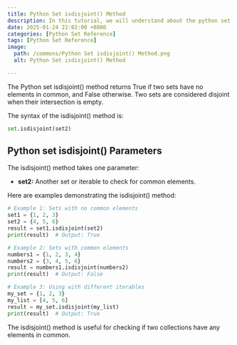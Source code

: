 ```yaml
---
title: Python Set isdisjoint() Method 
description: In this tutorial, we will understand about the python set isdisjoint() method and its uses.
date: 2025-01-24 22:02:00 +0800
categories: [Python Set Reference]
tags: [Python Set Reference]
image:
  path: /commons/Python Set isdisjoint() Method.png
  alt: Python Set isdisjoint() Method 

---
```


<script type="text/javascript">
	atOptions = {
		'key' : 'f934c5057f4cfe34762901514605d248',
		'format' : 'iframe',
		'height' : 180,
		'width' : 300,
		'params' : {}
	};
</script>
<script type="text/javascript" src="//www.highperformanceformat.com/f934c5057f4cfe34762901514605d248/invoke.js"></script>
The Python set isdisjoint() method returns True if two sets have no elements in common, and False otherwise. Two sets are considered disjoint when their intersection is empty.

The syntax of the isdisjoint() method is:

```python
set.isdisjoint(set2)
```

<script type="text/javascript">
	atOptions = {
		'key' : 'f934c5057f4cfe34762901514605d248',
		'format' : 'iframe',
		'height' : 180,
		'width' : 300,
		'params' : {}
	};
</script>
<script type="text/javascript" src="//www.highperformanceformat.com/f934c5057f4cfe34762901514605d248/invoke.js"></script>
<script type="text/javascript">
	atOptions = {
		'key' : 'f934c5057f4cfe34762901514605d248',
		'format' : 'iframe',
		'height' : 180,
		'width' : 300,
		'params' : {}
	};
</script>
<script type="text/javascript" src="//www.highperformanceformat.com/f934c5057f4cfe34762901514605d248/invoke.js"></script>
## Python set isdisjoint() Parameters

The isdisjoint() method takes one parameter:

* **set2:** Another set or iterable to check for common elements.

Here are examples demonstrating the isdisjoint() method:

```python
# Example 1: Sets with no common elements
set1 = {1, 2, 3}
set2 = {4, 5, 6}
result = set1.isdisjoint(set2)
print(result)  # Output: True

# Example 2: Sets with common elements
numbers1 = {1, 2, 3, 4}
numbers2 = {3, 4, 5, 6}
result = numbers1.isdisjoint(numbers2)
print(result)  # Output: False

# Example 3: Using with different iterables
my_set = {1, 2, 3}
my_list = [4, 5, 6]
result = my_set.isdisjoint(my_list)
print(result)  # Output: True
```

The isdisjoint() method is useful for checking if two collections have any elements in common.